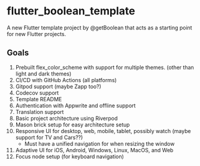 # flutter_boolean_template

A new Flutter template project by @getBoolean that acts as a starting point for new Flutter projects.

## Goals

1. Prebuilt flex_color_scheme with support for multiple themes. (other than light and dark themes)
1. CI/CD with GitHub Actions (all platforms)
1. Gitpod support (maybe Zapp too?)
1. Codecov support
1. Template README
1. Authentication with Appwrite and offline support
1. Translation support
1. Basic project architecture using Riverpod
1. Mason brick setup for easy architecture setup
1. Responsive UI for desktop, web, mobile, tablet, possibly watch (maybe support for TV and Cars??)
   * Must have a unified navigation for when resizing the window
1. Adaptive UI for iOS, Android, Windows, Linux, MacOS, and Web
1. Focus node setup (for keyboard navigation)
